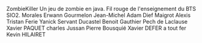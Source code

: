 ZombieKiller
Un jeu de zombie en java. Fil rouge de l'enseignement du BTS SIO2.
Morales Erwann
Gourmelon Jean-Michel
Adam Dief 
Maigrot Alexis
Tristan Ferie
Yanick Servant
Ducastel Benoit
Gauthier Pech de Laclause
Xavier PAQUET
charles Jussan
Pierre Bousquié 
Xavier DEFER a tout fer
Kevin HILAIRET
